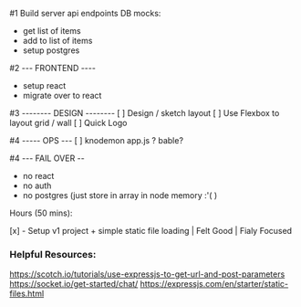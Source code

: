 #1  Build server api endpoints
DB mocks:
- get list of items
- add to list of items
- setup postgres

#2 --- FRONTEND ----
- setup react 
- migrate over to react

#3 -------- DESIGN --------
[ ] Design / sketch layout
[ ] Use Flexbox to layout grid  / wall
[ ] Quick Logo


#4 ----- OPS ---
[ ] knodemon app.js ? bable?

#4 --- FAIL OVER --
- no react
- no auth
- no postgres (just store in array in node memory :'( ) 



Hours (50 mins):

[x] - Setup v1 project + simple static file loading | Felt Good | Fialy Focused




### Helpful Resources:

https://scotch.io/tutorials/use-expressjs-to-get-url-and-post-parameters
https://socket.io/get-started/chat/
https://expressjs.com/en/starter/static-files.html


